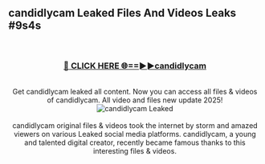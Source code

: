 ## candidlycam Leaked Files And Videos Leaks #9s4s
<br>
<div align="center">
<h3><a href="https://watchclip.my.id/candidlycam" rel="nofollow">🔴 CLICK HERE 🌐==►►candidlycam</a></h3>
<br>
Get candidlycam leaked all content. Now you can access all files & videos of candidlycam. All video and files new update 2025!
<br>
<a href="https://watchclip.my.id/candidlycam" rel="nofollow" data-target="animated-image.originalLink"><img src="https://i.ibb.co.com/WyWwxjT/player-gif2.gif" alt="candidlycam Leaked" style="max-width: 100%; display: inline-block;" data-target="animated-image.originalImage"></a>
<br><br>
candidlycam original files & videos took the internet by storm and amazed viewers on various Leaked social media platforms. candidlycam, a young and talented digital creator, recently became famous thanks to this interesting files & videos.
</div>
<br>